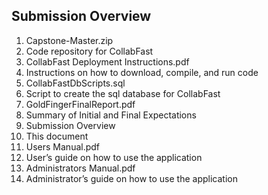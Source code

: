 ## Submission Overview 

1. Capstone-Master.zip
  1. Code repository for CollabFast
2. CollabFast Deployment Instructions.pdf
  1. Instructions on how to download, compile, and run code
3. CollabFastDbScripts.sql
  1. Script to create the sql database for CollabFast
4. GoldFingerFinalReport.pdf
  1. Summary of Initial and Final Expectations
5. Submission Overview
  1. This document
6. Users Manual.pdf
  1. User’s guide on how to use the application
7. Administrators Manual.pdf
  1. Administrator’s guide on how to use the application

